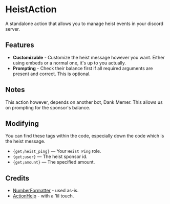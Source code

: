 # HeistAction
A standalone action that allows you to manage heist events in your discord server.

## Features
- **Customizable** - Customize the heist message however you want. Either using embeds or a normal one, it's up to you actually.
- **Prompting** - Check their balance first if all required arguments are present and correct. This is optional.

## Notes
This action however, depends on another bot, Dank Memer. This allows us on prompting for the sponsor's balance.

## Modifying
You can find these tags within the code, especially down the code which is the heist message. 
- `{get;heist_ping}` — Your `Heist Ping` role.
- `{get;user}` — The heist sponsor id.
- `{get;amount}` — The specified amount.

## Credits
- [NumberFormatter](../../Snippets/JaM-NumberFormatter) - used as-is.
- [ActionHelp](../../Snippets/Deano-ActionHelp) - with a 'lil touch.